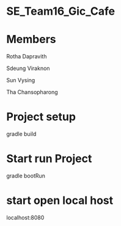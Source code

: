 # SE_Team16_Gic_Cafe

# Members

Rotha Dapravith

Sdeung Viraknon

Sun Vysing

Tha Chansopharong

# Project setup 
gradle build

# Start run Project
gradle bootRun

# start open local host

localhost:8080
